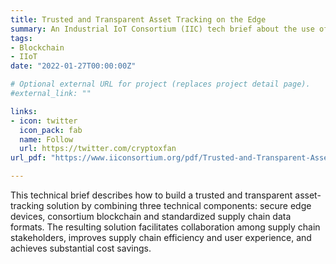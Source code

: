```yaml
---
title: Trusted and Transparent Asset Tracking on the Edge
summary: An Industrial IoT Consortium (IIC) tech brief about the use of secure edge devices and consortium blockchain for trusted and transparent asset tracking
tags:
- Blockchain
- IIoT 
date: "2022-01-27T00:00:00Z"

# Optional external URL for project (replaces project detail page).
#external_link: ""

links:
- icon: twitter
  icon_pack: fab
  name: Follow
  url: https://twitter.com/cryptoxfan
url_pdf: "https://www.iiconsortium.org/pdf/Trusted-and-Transparent-Asset-Tracking-on-the-Edge-Tech-Brief-2022-01-27.pdf"

---
```

This technical brief describes how to build a trusted and transparent asset-tracking solution by combining three technical components: secure edge devices, consortium blockchain and standardized supply chain data formats. The resulting solution facilitates collaboration among
supply chain stakeholders, improves supply chain efficiency and user experience, and achieves substantial cost savings.